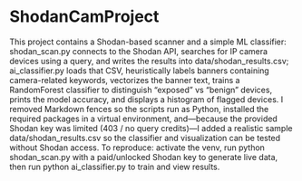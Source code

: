 # ShodanCamProject
This project contains a Shodan-based scanner and a simple ML classifier: shodan_scan.py connects to the Shodan API, searches for IP camera devices using a query, and writes the results into data/shodan_results.csv; ai_classifier.py loads that CSV, heuristically labels banners containing camera-related keywords, vectorizes the banner text, trains a RandomForest classifier to distinguish “exposed” vs “benign” devices, prints the model accuracy, and displays a histogram of flagged devices. I removed Markdown fences so the scripts run as Python, installed the required packages in a virtual environment, and—because the provided Shodan key was limited (403 / no query credits)—I added a realistic sample data/shodan_results.csv so the classifier and visualization can be tested without Shodan access. To reproduce: activate the venv, run python shodan_scan.py with a paid/unlocked Shodan key to generate live data, then run python ai_classifier.py to train and view results.